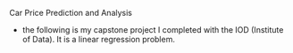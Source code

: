 Car Price Prediction and Analysis
- the following is my capstone project I completed with the IOD (Institute of Data). It is a linear regression problem.

